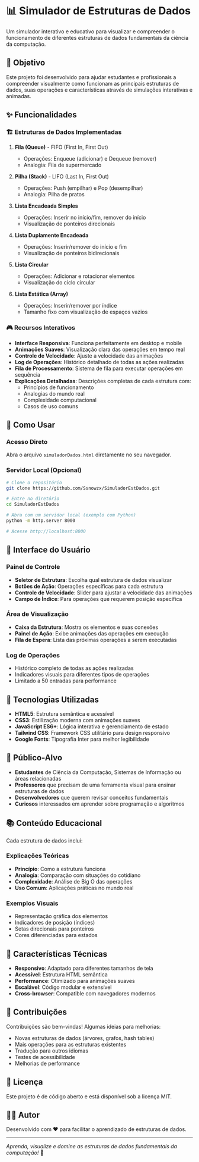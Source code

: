 # 📊 Simulador de Estruturas de Dados

Um simulador interativo e educativo para visualizar e compreender o funcionamento de diferentes estruturas de dados fundamentais da ciência da computação.

## 🎯 Objetivo

Este projeto foi desenvolvido para ajudar estudantes e profissionais a compreender visualmente como funcionam as principais estruturas de dados, suas operações e características através de simulações interativas e animadas.

## ✨ Funcionalidades

### 🏗️ Estruturas de Dados Implementadas

1. **Fila (Queue)** - FIFO (First In, First Out)
   - Operações: Enqueue (adicionar) e Dequeue (remover)
   - Analogia: Fila de supermercado

2. **Pilha (Stack)** - LIFO (Last In, First Out)
   - Operações: Push (empilhar) e Pop (desempilhar)
   - Analogia: Pilha de pratos

3. **Lista Encadeada Simples**
   - Operações: Inserir no início/fim, remover do início
   - Visualização de ponteiros direcionais

4. **Lista Duplamente Encadeada**
   - Operações: Inserir/remover do início e fim
   - Visualização de ponteiros bidirecionais

5. **Lista Circular**
   - Operações: Adicionar e rotacionar elementos
   - Visualização do ciclo circular

6. **Lista Estática (Array)**
   - Operações: Inserir/remover por índice
   - Tamanho fixo com visualização de espaços vazios

### 🎮 Recursos Interativos

- **Interface Responsiva**: Funciona perfeitamente em desktop e mobile
- **Animações Suaves**: Visualização clara das operações em tempo real
- **Controle de Velocidade**: Ajuste a velocidade das animações
- **Log de Operações**: Histórico detalhado de todas as ações realizadas
- **Fila de Processamento**: Sistema de fila para executar operações em sequência
- **Explicações Detalhadas**: Descrições completas de cada estrutura com:
  - Princípios de funcionamento
  - Analogias do mundo real
  - Complexidade computacional
  - Casos de uso comuns

## 🚀 Como Usar

### Acesso Direto
Abra o arquivo `simuladorDados.html` diretamente no seu navegador.

### Servidor Local (Opcional)
```bash
# Clone o repositório
git clone https://github.com/Ssnowzx/SimuladorEstDados.git

# Entre no diretório
cd SimuladorEstDados

# Abra com um servidor local (exemplo com Python)
python -m http.server 8000

# Acesse http://localhost:8000
```

## 📱 Interface do Usuário

### Painel de Controle
- **Seletor de Estrutura**: Escolha qual estrutura de dados visualizar
- **Botões de Ação**: Operações específicas para cada estrutura
- **Controle de Velocidade**: Slider para ajustar a velocidade das animações
- **Campo de Índice**: Para operações que requerem posição específica

### Área de Visualização
- **Caixa da Estrutura**: Mostra os elementos e suas conexões
- **Painel de Ação**: Exibe animações das operações em execução
- **Fila de Espera**: Lista das próximas operações a serem executadas

### Log de Operações
- Histórico completo de todas as ações realizadas
- Indicadores visuais para diferentes tipos de operações
- Limitado a 50 entradas para performance

## 🎨 Tecnologias Utilizadas

- **HTML5**: Estrutura semântica e acessível
- **CSS3**: Estilização moderna com animações suaves
- **JavaScript ES6+**: Lógica interativa e gerenciamento de estado
- **Tailwind CSS**: Framework CSS utilitário para design responsivo
- **Google Fonts**: Tipografia Inter para melhor legibilidade

## 🎯 Público-Alvo

- **Estudantes** de Ciência da Computação, Sistemas de Informação ou áreas relacionadas
- **Professores** que precisam de uma ferramenta visual para ensinar estruturas de dados
- **Desenvolvedores** que querem revisar conceitos fundamentais
- **Curiosos** interessados em aprender sobre programação e algoritmos

## 📚 Conteúdo Educacional

Cada estrutura de dados inclui:

### Explicações Teóricas
- **Princípio**: Como a estrutura funciona
- **Analogia**: Comparação com situações do cotidiano
- **Complexidade**: Análise de Big O das operações
- **Uso Comum**: Aplicações práticas no mundo real

### Exemplos Visuais
- Representação gráfica dos elementos
- Indicadores de posição (índices)
- Setas direcionais para ponteiros
- Cores diferenciadas para estados

## 🔧 Características Técnicas

- **Responsivo**: Adaptado para diferentes tamanhos de tela
- **Acessível**: Estrutura HTML semântica
- **Performance**: Otimizado para animações suaves
- **Escalável**: Código modular e extensível
- **Cross-browser**: Compatible com navegadores modernos

## 🤝 Contribuições

Contribuições são bem-vindas! Algumas ideias para melhorias:

- Novas estruturas de dados (árvores, grafos, hash tables)
- Mais operações para as estruturas existentes
- Tradução para outros idiomas
- Testes de acessibilidade
- Melhorias de performance

## 📄 Licença

Este projeto é de código aberto e está disponível sob a licença MIT.

## 👨‍💻 Autor

Desenvolvido com ❤️ para facilitar o aprendizado de estruturas de dados.

---

*Aprenda, visualize e domine as estruturas de dados fundamentais da computação!* 🚀
